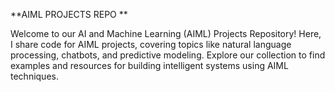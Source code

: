 **AIML PROJECTS REPO **

Welcome to our AI and Machine Learning (AIML) Projects Repository! Here, I share code for AIML projects, covering topics like natural language processing, chatbots, and predictive modeling. Explore our collection to find examples and resources for building intelligent systems using AIML techniques. 
